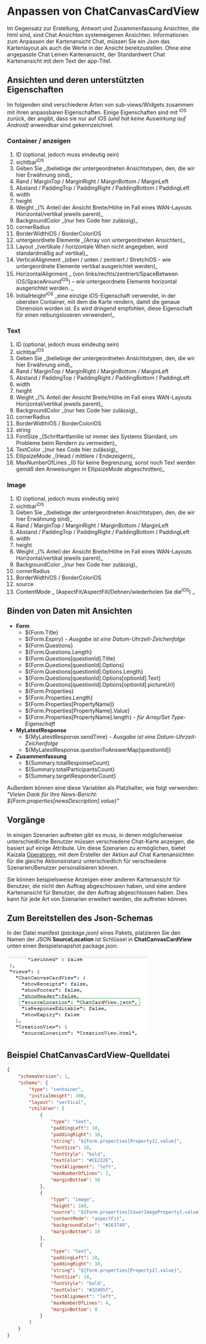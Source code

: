 # <a name="customizing-chatcanvascardview"></a>Anpassen von ChatCanvasCardView

Im Gegensatz zur Erstellung, Antwort und Zusammenfassung Ansichten, die html sind, sind Chat Ansichten systemeigenen Ansichten. Informationen zum Anpassen der Kartenansicht Chat, müssen Sie ein Json das Kartenlayout als auch die Werte in der Ansicht bereitzustellen. Ohne eine angepasste Chat Leinen Kartenansicht, der Standardwert Chat Kartenansicht mit dem Text der app-Titel. 

## <a name="views-and-their-supported-properties"></a>Ansichten und deren unterstützten Eigenschaften
Im folgenden sind verschiedene Arten von sub-views/Widgets zusammen mit ihren anpassbaren Eigenschaften. Einige Eigenschaften sind mit <sup>iOS</sup> zurück, der angibt, dass sie nur auf iOS _(und hat keine Auswirkung auf Android)_ anwendbar sind gekennzeichnet.

### <a name="container--view"></a>Container / anzeigen

<ol>
<li>ID (optional, jedoch muss eindeutig sein)</li>
<li>sichtbar<sup>iOS</sup></li>
<li>Geben Sie _(beliebige der untergeordneten Ansichtstypen, den, die wir hier Erwähnung sind)_</li>
<li>Rand / MarginTop / MarginRight / MarginBottom / MarginLeft</li>
<li>Abstand / PaddingTop / PaddingRight / PaddingBottom / PaddingLeft</li>
<li>width</li>
<li>height</li>
<li>Weight _(% Anteil der Ansicht Breite/Höhe im Fall eines WAN-Layouts Horizontal/vertikal jeweils parent)_</li>
<li>BackgroundColor _(nur hex Code hier zulässig)_</li>
<li>cornerRadius</li>
<li>BorderWidthiOS / BorderColoriOS</li>
<li>untergeordnete Elemente _(Array von untergeordneten Ansichten)_</li>
<li>Layout _(vertikale / horizontale When nicht angegeben, wird standardmäßig auf vertikal)_</li>
<li>VerticalAlignment _(oben / unten / zentriert / StretchiOS - wie untergeordnete Elemente vertikal ausgerichtet werden)_</li>
<li>HorizontalAlignment _ (von links/rechts/zentriert/SpaceBetween<sup></sup> iOS/SpaceAround<sup>iOS</sup>) – wie untergeordnete Elemente horizontal ausgerichtet werden. _</li>
<li>InitialHeight<sup>iOS</sup> _eine einzige iOS-Eigenschaft verwendet, in der obersten Container, mit dem die Karte rendern, damit die genaue Dimension worden ist. Es wird dringend empfohlen, diese Eigenschaft für einen reibungsloseren verwenden!_</li>
</ol>

### <a name="text"></a>Text

<ol>
<li>ID (optional, jedoch muss eindeutig sein)</li>
<li>sichtbar<sup>iOS</sup></li>
<li>Geben Sie _(beliebige der untergeordneten Ansichtstypen, den, die wir hier Erwähnung sind)_</li>
<li>Rand / MarginTop / MarginRight / MarginBottom / MarginLeft</li>
<li>Abstand / PaddingTop / PaddingRight / PaddingBottom / PaddingLeft</li>
<li>width</li>
<li>height</li>
<li>Weight _(% Anteil der Ansicht Breite/Höhe im Fall eines WAN-Layouts Horizontal/vertikal jeweils parent)_</li>
<li>BackgroundColor _(nur hex Code hier zulässig)_</li>
<li>cornerRadius</li>
<li>BorderWidthiOS / BorderColoriOS</li>
<li>string</li>
<li>FontSize _(Schriftartfamilie ist immer des Systems Standard, um Probleme beim Rendern zu vermeiden)_</li>
<li>TextColor _(nur hex Code hier zulässig)_</li>
<li>EllipsizeMode _(Head / mittlere / Endezeigern)_</li>
<li>MaxNumberOfLines _(0 für keine Begrenzung, sonst noch Text werden gemäß den Anweisungen in EllipsizeMode abgeschnitten)_</li>
</ol>


### <a name="image"></a>Image

<ol>
<li>ID (optional, jedoch muss eindeutig sein)</li>
<li>sichtbar<sup>iOS</sup></li>
<li>Geben Sie _(beliebige der untergeordneten Ansichtstypen, den, die wir hier Erwähnung sind)_</li>
<li>Rand / MarginTop / MarginRight / MarginBottom / MarginLeft</li>
<li>Abstand / PaddingTop / PaddingRight / PaddingBottom / PaddingLeft</li>
<li>width</li>
<li>height</li>
<li>Weight _(% Anteil der Ansicht Breite/Höhe im Fall eines WAN-Layouts Horizontal/vertikal jeweils parent)_</li>
<li>BackgroundColor _(nur hex Code hier zulässig)_</li>
<li>cornerRadius</li>
<li>BorderWidthiOS / BorderColoriOS</li>
<li>source</li>
<li>ContentMode _ (AspectFit/AspectFill/Dehnen/wiederholen Sie die<sup>iOS</sup>) _</li>
</ol>



## <a name="binding-data-with-views"></a>Binden von Daten mit Ansichten
* __Form__
  * $\{Form.Title}
  * $\{Form.Expiry} - _Ausgabe ist eine Datum-Uhrzeit-Zeichenfolge_
  * $\{Form.Questions}
  * $\{Form.Questions.Length}
  * $\{Form.Questions[questionId].Title}
  * $\{Form.Questions[questionId].Options}
  * $\{Form.Questions[questionId].Options.Length}
  * $\{Form.Questions[questionId].Options[optionId].Text}
  * $\{Form.Questions[questionId].Options[optionId].pictureUrl}
  * $\{Form.Properties}
  * $\{Form.Properties.Length}
  * $\{Form.Properties[PropertyName]}
  * $\{Form.Properties[PropertyName].Value}
  * $\{Form.Properties[PropertyName].length} - _für Array/Set Type-Eigenschaft_
* __MyLatestResponse__
  * $\{MyLatestResponse.sendTime} - _Ausgabe ist eine Datum-Uhrzeit-Zeichenfolge_
  * $\{MyLatestResponse.questionToAnswerMap[questionId]}
* __Zusammenfassung__
  * $\{Summary.totalResponseCount}
  * $\{Summary.totalParticipantsCount}
  * $\{Summary.targetResponderCount}

Außerdem können eine diese Variablen als Platzhalter, wie folgt verwenden:  
_"Vielen Dank für Ihre News-Bericht: ${Form.properties[newsDescription].value}"_

## <a name="operations"></a>Vorgänge

In einigen Szenarien auftreten gibt es muss, in denen möglicherweise unterschiedliche Benutzer müssen verschiedene Chat-Karte anzeigen, die basiert auf einige Attribute. Um diese Szenarien zu ermöglichen, bietet Kaizala [Operatoren](Operator.md), mit dem Ersteller der Aktion auf Chat Kartenansichten für die gleiche Aktionsinstanz unterschiedlich für verschiedene Szenarien/Benutzer personalisieren können.

Sie können beispielsweise Anzeigen einer anderen Kartenansicht für Benutzer, die nicht den Auftrag abgeschlossen haben, und eine andere Kartenansicht für Benutzer, die den Auftrag abgeschlossen haben. Dies kann für jede Art von Szenarien erweitert werden, die auftreten können.

## <a name="how-to-provide-the-json-schema"></a>Zum Bereitstellen des Json-Schemas
In der Datei manifest _(package.json)_ eines Pakets, platzieren Sie den Namen der JSON **SourceLocation** ist Schlüssel in **ChatCanvasCardView** unten einen Beispielsnapshot package.json:

![Momentaufnahme der package.json](./chatcardviewjson.png)

## <a name="example-chatcanvascardview-source-file"></a>Beispiel ChatCanvasCardView-Quelldatei
```json
{
    "schemaVersion": 1,
    "schema": {
        "type": "container",
        "initialHeight": 300,
        "layout": "vertical",
        "children": [
            {
                "type": "text",
                "paddingLeft": 10,
                "paddingRight": 10,
                "string": "${Form.properties[Property1].value}",
                "fontSize": 18,
                "fontStyle": "bold",
                "textColor": "#CE222E",
                "textAlignment": "left",
                "maxNumberOfLines": 2,
                "marginBottom": 10
            },
            {
                "type": "image",
                "height": 160,
                "source": "${Form.properties[CoverImageProperty].value}",
                "contentMode": "aspectFit",
                "backgroundColor": "#263749",
                "marginBottom": 10
            },
            {
                "type": "text",
                "paddingLeft": 10,
                "paddingRight": 10,
                "string": "${Form.properties[Property2].value}",
                "fontSize": 18,
                "fontStyle": "bold",
                "textColor": "#32495f",
                "textAlignment": "left",
                "maxNumberOfLines": 4,
                "marginBottom": 0
            }
        ]
    }
}
